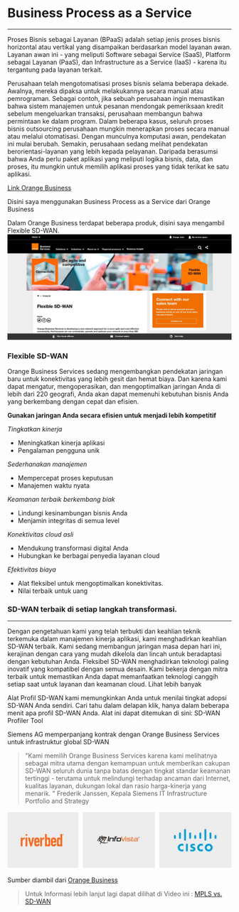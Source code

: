 # Business Process as a Service
---
Proses Bisnis sebagai Layanan (BPaaS) adalah setiap jenis proses bisnis horizontal atau vertikal yang disampaikan berdasarkan model layanan awan. Layanan awan ini - yang meliputi Software sebagai Service (SaaS), Platform sebagai Layanan (PaaS), dan Infrastructure as a Service (IaaS) - karena itu tergantung pada layanan terkait. 

Perusahaan telah mengotomatisasi proses bisnis selama beberapa dekade. Awalnya, mereka dipaksa untuk melakukannya secara manual atau pemrograman. Sebagai contoh, jika sebuah perusahaan ingin memastikan bahwa sistem manajemen untuk pesanan mendongak pemeriksaan kredit sebelum mengeluarkan transaksi, perusahaan membangun bahwa permintaan ke dalam program. 
Dalam beberapa kasus, seluruh proses bisnis outsourcing perusahaan mungkin menerapkan proses secara manual atau melalui otomatisasi. Dengan munculnya komputasi awan, pendekatan ini mulai berubah. Semakin, perusahaan sedang melihat pendekatan berorientasi-layanan yang lebih kepada pelayanan. Daripada berasumsi bahwa Anda perlu paket aplikasi yang meliputi logika bisnis, data, dan proses, itu mungkin untuk memilih aplikasi proses yang tidak terikat ke satu aplikasi.

[Link Orange Business](https://www.orange-business.com/en/products/flexible-sd-wan)

Disini saya menggunakan Business Process as a Service dari Orange Business

Dalam Orange Business terdapat beberapa produk, disini saya mengambil Flexible SD-WAN.
![orange-business](https://github.com/Apriliana2424/tct/blob/master/images/orange-business.jpg)

### Flexible SD-WAN

Orange Business Services sedang mengembangkan pendekatan jaringan baru untuk konektivitas yang lebih gesit dan hemat biaya. Dan karena kami dapat mengatur, mengoperasikan, dan mengoptimalkan jaringan Anda di lebih dari 220 geografi, Anda akan dapat memenuhi kebutuhan bisnis Anda yang berkembang dengan cepat dan efisien.

**Gunakan jaringan Anda secara efisien untuk menjadi lebih kompetitif**

*Tingkatkan kinerja*
* Meningkatkan kinerja aplikasi
* Pengalaman pengguna unik

*Sederhanakan manajemen*
* Mempercepat proses keputusan
* Manajemen waktu nyata

*Keamanan terbaik berkembang biak*
* Lindungi kesinambungan bisnis Anda
* Menjamin integritas di semua level

*Konektivitas cloud asli*
* Mendukung transformasi digital Anda
* Hubungkan ke berbagai penyedia layanan cloud

*Efektivitas biaya*
* Alat fleksibel untuk mengoptimalkan konektivitas.
* Nilai terbaik untuk uang

### SD-WAN terbaik di setiap langkah transformasi.
---
Dengan pengetahuan kami yang telah terbukti dan keahlian teknik terkemuka dalam manajemen kinerja aplikasi, kami menghadirkan keahlian SD-WAN terbaik. Kami sedang membangun jaringan masa depan hari ini, kerajinan dengan cara yang mudah dikelola dan lincah untuk beradaptasi dengan kebutuhan Anda. Fleksibel SD-WAN menghadirkan teknologi paling inovatif yang kompatibel dengan semua desain. Kami bekerja dengan mitra terbaik untuk memastikan Anda dapat memanfaatkan teknologi canggih setiap saat untuk layanan dan keamanan cloud.
Lihat lebih banyak

Alat Profil SD-WAN kami memungkinkan Anda untuk menilai tingkat adopsi SD-WAN Anda sendiri. Cari tahu dalam delapan klik, hanya dalam beberapa menit apa profil SD-WAN Anda. Alat ini dapat ditemukan di sini: SD-WAN Profiler Tool

Siemens AG memperpanjang kontrak dengan Orange Business Services untuk infrastruktur global SD-WAN

> "Kami memilih Orange Business Services karena kami melihatnya sebagai mitra utama dengan kemampuan untuk memberikan cakupan SD-WAN seluruh dunia tanpa batas dengan tingkat standar keamanan tertinggi - terutama untuk melindungi terhadap ancaman dari Internet, kualitas layanan, dukungan lokal dan rasio harga-kinerja yang menarik. " Frederik Janssen, Kepala Siemens IT Infrastructure Portfolio and Strategy

![Bpaas](https://github.com/Apriliana2424/tct/blob/master/images/bpaas.jpg)

Sumber diambil dari [Orange Business](https://www.orange-business.com/en/products/flexible-sd-wan)

> Untuk Informasi lebih lanjut lagi dapat dilihat di Video ini : [MPLS vs. SD-WAN](https://www.youtube.com/watch?v=YJTWFESj4Hw)